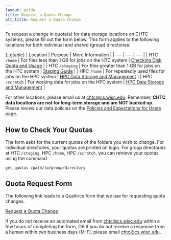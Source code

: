 ```yaml
---
layout: guide
title: Request a Quota Change
alt_title: Request a Quota Change
---
```


To request a change in quota(s) for data storage locations on CHTC systems, please fill out the form below.
This form applies to the following locations for both individual and shared (group) directories:

  {:.gtable}
  | Location | Purpose | More Information |
  | --- | --- | --- |
  | HTC `/home` | For files less than 1 GB for jobs on the HTC system | [Checking Disk Quota and Usage](check-quota.md) |
  | HTC `/staging` | For files greater than 1 GB for jobs on the HTC system | [Staging Guide](file-avail-largedata.md) |
  | HPC `/home` | For repeatedly used files for jobs on the HPC system | [HPC Data Storage and Management](hpc-overview.md#data-storage-and-management) |
  | HPC `/scratch` | For working data for jobs on the HPC system | [HPC Data Storage and Management](hpc-overview.md#data-storage-and-management) |

For other locations, please email us at [chtc@cs.wisc.edu](Mailto:chtc@cs.wisc.edu). 
Remember, **CHTC data locations are not for long-term storage and are NOT backed up**.
Please review our data policies on the [Policies and Expectations for Users](user-expectations.html#data-policies) page.

## How to Check Your Quotas

The form asks for the current quotas of the folders you wish to change.
For individual directories, your quotas are printed on login.
For group directories at HTC `/staging`, HPC `/home`, HPC `/scratch`, you can retrieve your quotas using the command

```
get_quotas /path/to/group/directory
```

## Quota Request Form

The following link leads to a Qualtrics form that we use for requesting quota changes.

<div class="d-flex mb-3">
	<div class="p-3 m-auto">
		<a class="btn btn-primary" href="https://uwmadison.co1.qualtrics.com/jfe/form/SV_0JMj2a83dHcwX5k">Request a Quota Change</a>
	</div>
</div>

If you do not receive an automated email from chtc@cs.wisc.edu within a few hours of completing the form,
 OR if you do not receive a response from a human within two business days (M-F), please email [chtc@cs.wisc.edu](Mailto:chtc@cs.wisc.edu).
 
